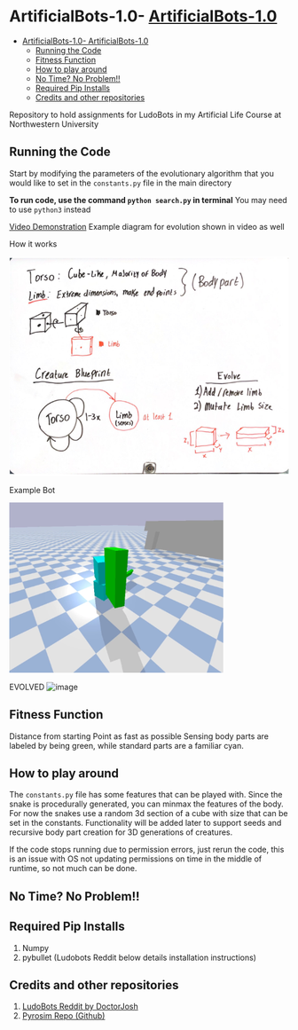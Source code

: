 # ArtificialBots-1.0- [ArtificialBots-1.0](#artificialbots-10)
- [ArtificialBots-1.0- ArtificialBots-1.0](#artificialbots-10--artificialbots-10)
  - [Running the Code](#running-the-code)
  - [Fitness Function](#fitness-function)
  - [How to play around](#how-to-play-around)
  - [No Time? No Problem!!](#no-time-no-problem)
  - [Required Pip Installs](#required-pip-installs)
  - [Credits and other repositories](#credits-and-other-repositories)

Repository to hold assignments for LudoBots in my Artificial Life Course at Northwestern University

## Running the Code
Start by modifying the parameters of the evolutionary algorithm that you would like to set in the `constants.py` file in the main directory


**To run code, use the command `python search.py` in terminal**
You may need to use `python3` instead


[Video Demonstration](https://youtu.be/F5WWDQPztYo)
Example diagram for evolution shown in video as well

How it works


![alt text](https://github.com/AldieryGonzalez/ArtificialBots-1.0/blob/Bodies-2.0/Bodies2.PNG?raw=true)

Example Bot


![alt text](https://github.com/AldieryGonzalez/ArtificialBots-1.0/blob/Bodies-2.0/Bot5.PNG?raw=true)

EVOLVED
![image](https://user-images.githubusercontent.com/31702218/222057290-82e3705b-bb20-4003-b126-4cba7701d9f2.png)


## Fitness Function
Distance from starting Point as fast as possible
Sensing body parts are labeled by being green, while standard parts are a familiar cyan.

## How to play around
The `constants.py` file has some features that can be played with. Since the snake is procedurally generated, you can minmax the features of the body.
For now the snakes use a random 3d section of a cube with size that can be set in the constants. Functionality will be added later to support seeds and 
recursive body part creation for 3D generations of creatures.

If the code stops running due to permission errors, just rerun the code, this is an issue with OS not updating
permissions on time in the middle of runtime, so not much can be done.

## No Time? No Problem!!


## Required Pip Installs

 1. Numpy
 2. pybullet (Ludobots Reddit below details installation instructions)

## Credits and other repositories

 1. [LudoBots Reddit by DoctorJosh](https://www.reddit.com/r/ludobots/wiki/installation/)
 2. [Pyrosim Repo (Github)](https://github.com/jbongard/pyrosim)
    

    
